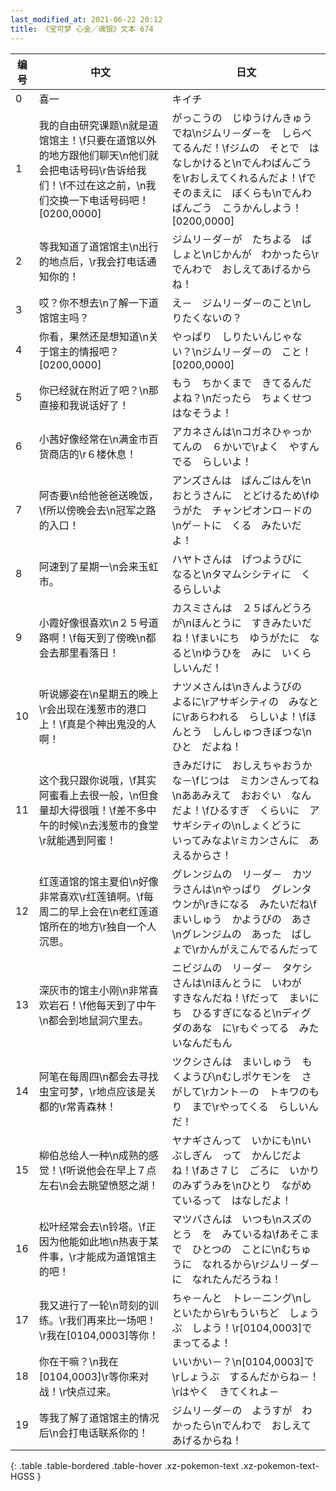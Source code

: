 ```yaml
---
last_modified_at: 2021-06-22 20:12
title: 《宝可梦 心金／魂银》文本 674
---
```

| 编号 | 中文 | 日文 |
| ---- | ---- | ---- |
| 0 | 喜一 | キイチ |
| 1 | 我的自由研究课题\n就是道馆馆主！\f只要在道馆以外的地方跟他们聊天\n他们就会把电话号码\r告诉给我们！\f不过在这之前，\n我们交换一下电话号码吧！[0200,0000] | がっこうの　じゆうけんきゅうでね\nジムリ－ダ－を　しらべてるんだ！\fジムの　そとで　はなしかけると\nでんわばんごうを\rおしえてくれるんだよ！\fで　そのまえに　ぼくらも\nでんわばんごう　こうかんしよう！[0200,0000] |
| 2 | 等我知道了道馆馆主\n出行的地点后，\r我会打电话通知你的！ | ジムリ－ダ－が　たちよる　ばしょと\nじかんが　わかったら\rでんわで　おしえてあげるからね！ |
| 3 | 哎？你不想去\n了解一下道馆馆主吗？ | え－　ジムリ－ダ－のこと\nしりたくないの？ |
| 4 | 你看，果然还是想知道\n关于馆主的情报吧？[0200,0000] | やっぱり　しりたいんじゃない？\nジムリ－ダ－の　こと！[0200,0000] |
| 5 | 你已经就在附近了吧？\n那直接和我说话好了！ | もう　ちかくまで　きてるんだよね？\nだったら　ちょくせつ　はなそうよ！ |
| 6 | 小茜好像经常在\n满金市百货商店的\r６楼休息！ | アカネさんは\nコガネひゃっかてんの　６かいで\rよく　やすんでる　らしいよ！ |
| 7 | 阿杏要\n给他爸爸送晚饭，\f所以傍晚会去\n冠军之路的入口！ | アンズさんは　ばんごはんを\nおとうさんに　とどけるため\fゆうがた　チャンピオンロ－ドの\nゲ－トに　くる　みたいだよ！ |
| 8 | 阿速到了星期一\n会来玉虹市。 | ハヤトさんは　げつようびに　なると\nタマムシシティに　くるらしいよ |
| 9 | 小霞好像很喜欢\n２５号道路啊！\f每天到了傍晚\n都会去那里看落日！ | カスミさんは　２５ばんどうろが\nほんとうに　すきみたいだね！\fまいにち　ゆうがたに　なると\nゆうひを　みに　いくらしいんだ！ |
| 10 | 听说娜姿在\n星期五的晚上\r会出现在浅葱市的港口上！\f真是个神出鬼没的人啊！ | ナツメさんは\nきんようびの　よるに\rアサギシティの　みなとに\rあらわれる　らしいよ！\fほんとう　しんしゅつきぼつな\nひと　だよね！ |
| 11 | 这个我只跟你说哦，\f其实阿蜜看上去很一般，\n但食量却大得很哦！\f差不多中午的时候\n去浅葱市的食堂\r就能遇到阿蜜！ | きみだけに　おしえちゃおうかな－\fじつは　ミカンさんってね\nああみえて　おおぐい　なんだよ！\fひるすぎ　くらいに　アサギシティの\nしょくどうに　いってみなよ\rミカンさんに　あえるからさ！ |
| 12 | 红莲道馆的馆主夏伯\n好像非常喜欢\r红莲镇啊。\f每周二的早上会在\n老红莲道馆所在的地方\r独自一个人沉思。 | グレンジムの　リ－ダ－　カツラさんは\nやっぱり　グレンタウンが\rきになる　みたいだね\fまいしゅう　かようびの　あさ\nグレンジムの　あった　ばしょで\rかんがえこんでるんだって |
| 13 | 深灰市的馆主小刚\n非常喜欢岩石！\f他每天到了中午\n都会到地鼠洞穴里去。 | ニビジムの　リ－ダ－　タケシさんは\nほんとうに　いわが　すきなんだね！\fだって　まいにち　ひるすぎになると\nディグダのあな　に\rもぐってる　みたいなんだもん |
| 14 | 阿笔在每周四\n都会去寻找虫宝可梦，\r地点应该是关都的\r常青森林！ | ツクシさんは　まいしゅう　もくようび\nむしポケモンを　さがして\rカント－の　トキワのもり　まで\rやってくる　らしいんだ！ |
| 15 | 柳伯总给人一种\n成熟的感觉！\f听说他会在早上７点左右\n会去眺望愤怒之湖！ | ヤナギさんって　いかにも\nいぶしぎん　って　かんじだよね！\fあさ７じ　ごろに　いかりのみずうみを\nひとり　ながめているって　はなしだよ！ |
| 16 | 松叶经常会去\n铃塔。\f正因为他能如此地\n热衷于某件事，\r才能成为道馆馆主的吧！ | マツバさんは　いつも\nスズのとう　を　みているね\fあそこまで　ひとつの　ことに\nむちゅうに　なれるから\rジムリ－ダ－に　なれたんだろうね！ |
| 17 | 我又进行了一轮\n苛刻的训练。\r我们再来比一场吧！\r我在[0104,0003]等你！ | ちゃ－んと　トレ－ニング\nしといたから\rもういちど　しょうぶ　しよう！\r[0104,0003]で　まってるよ！ |
| 18 | 你在干嘛？\n我在[0104,0003]\r等你来对战！\r快点过来。 | いいかい－？\n[0104,0003]で\rしょうぶ　するんだからね－！\rはやく　きてくれよ－ |
| 19 | 等我了解了道馆馆主的情况后\n会打电话联系你的！ | ジムリ－ダ－の　ようすが　わかったら\nでんわで　おしえてあげるからね！ |
{: .table .table-bordered .table-hover .xz-pokemon-text .xz-pokemon-text-HGSS }